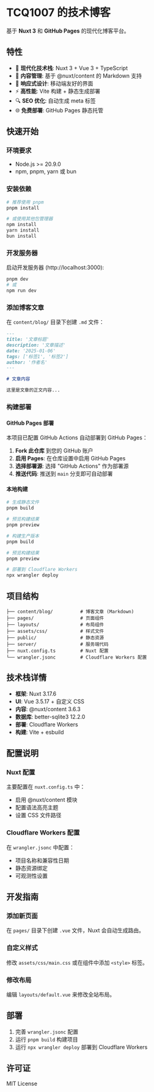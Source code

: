 # TCQ1007 的技术博客

基于 **Nuxt 3** 和 **GitHub Pages** 的现代化博客平台。

## 特性

- 🚀 **现代化技术栈**: Nuxt 3 + Vue 3 + TypeScript
- 📝 **内容管理**: 基于 @nuxt/content 的 Markdown 支持
- 🎨 **响应式设计**: 移动端友好的界面
- ⚡ **高性能**: Vite 构建 + 静态生成部署
- 🔍 **SEO 优化**: 自动生成 meta 标签
- 🌐 **免费部署**: GitHub Pages 静态托管

## 快速开始

### 环境要求

- Node.js >= 20.9.0
- npm, pnpm, yarn 或 bun

### 安装依赖

```bash
# 推荐使用 pnpm
pnpm install

# 或使用其他包管理器
npm install
yarn install
bun install
```

### 开发服务器

启动开发服务器 (http://localhost:3000):

```bash
pnpm dev
# 或
npm run dev
```

### 添加博客文章

在 `content/blog/` 目录下创建 `.md` 文件：

```markdown
---
title: '文章标题'
description: '文章描述'
date: '2025-01-06'
tags: ['标签1', '标签2']
author: '作者名'
---

# 文章内容

这里是文章的正文内容...
```

### 构建部署

#### GitHub Pages 部署

本项目已配置 GitHub Actions 自动部署到 GitHub Pages：

1. **Fork 此仓库** 到您的 GitHub 账户
2. **启用 Pages**: 在仓库设置中启用 GitHub Pages
3. **选择部署源**: 选择 "GitHub Actions" 作为部署源
4. **推送代码**: 推送到 `main` 分支即可自动部署

#### 本地构建

```bash
# 生成静态文件
pnpm build

# 预览构建结果
pnpm preview
```

```bash
# 构建生产版本
pnpm build

# 预览构建结果
pnpm preview

# 部署到 Cloudflare Workers
npx wrangler deploy
```

## 项目结构

```
├── content/blog/          # 博客文章 (Markdown)
├── pages/                 # 页面组件
├── layouts/               # 布局组件
├── assets/css/            # 样式文件
├── public/                # 静态资源
├── server/                # 服务端代码
├── nuxt.config.ts         # Nuxt 配置
└── wrangler.jsonc         # Cloudflare Workers 配置
```

## 技术栈详情

- **框架**: Nuxt 3.17.6
- **UI**: Vue 3.5.17 + 自定义 CSS
- **内容**: @nuxt/content 3.6.3
- **数据库**: better-sqlite3 12.2.0
- **部署**: Cloudflare Workers
- **构建**: Vite + esbuild

## 配置说明

### Nuxt 配置

主要配置在 `nuxt.config.ts` 中：

- 启用 @nuxt/content 模块
- 配置语法高亮主题
- 设置 CSS 文件路径

### Cloudflare Workers 配置

在 `wrangler.jsonc` 中配置：

- 项目名称和兼容性日期
- 静态资源绑定
- 可观测性设置

## 开发指南

### 添加新页面

在 `pages/` 目录下创建 `.vue` 文件，Nuxt 会自动生成路由。

### 自定义样式

修改 `assets/css/main.css` 或在组件中添加 `<style>` 标签。

### 修改布局

编辑 `layouts/default.vue` 来修改全站布局。

## 部署

1. 完善 `wrangler.jsonc` 配置
2. 运行 `pnpm build` 构建项目
3. 运行 `npx wrangler deploy` 部署到 Cloudflare Workers

## 许可证

MIT License
